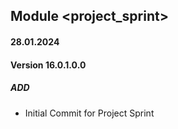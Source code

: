 ## Module <project_sprint>

#### 28.01.2024
#### Version 16.0.1.0.0
##### ADD

- Initial Commit for Project Sprint
